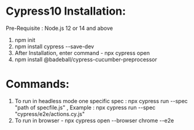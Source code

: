 # Cypress10 Installation:

Pre-Requisite : Node.js 12 or 14 and above

1. npm init
2. npm install cypress --save-dev
3. After Installation, enter command - npx cypress open
4. npm install @badeball/cypress-cucumber-preprocessor



# Commands:

1. To run in headless mode one specific spec : npx cypress run --spec "path of specfile.js" , Example : npx cypress run --spec "cypress/e2e/actions.cy.js"
2. To run in browser - npx cypress open --browser chrome --e2e 
